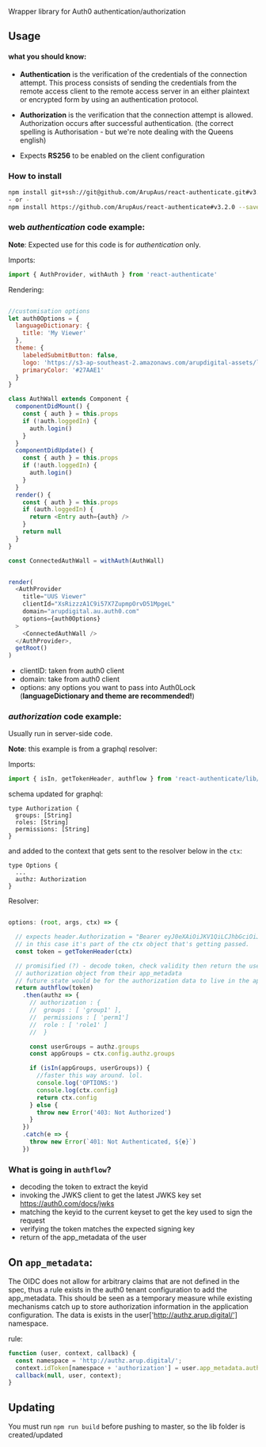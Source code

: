 
Wrapper library for Auth0 authentication/authorization

## Usage

#### what you should know:

- **Authentication** is the verification of the credentials of the connection attempt. This process consists of sending the credentials from the remote access client to the remote access server in an either plaintext or encrypted form by using an authentication protocol.

- **Authorization**  is the verification that the connection attempt is allowed. Authorization occurs after successful authentication. (the correct spelling is Authorisation - but we're note dealing with the Queens english)

- Expects **RS256** to be enabled on the client configuration

### How to install
```bash
npm install git+ssh://git@github.com/ArupAus/react-authenticate.git#v3.2.0 --save
- or -
npm install https://github.com/ArupAus/react-authenticate#v3.2.0 --save
```

### web *authentication* code example:

**Note**: Expected use for this code is for *authentication* only.

Imports:

```js
import { AuthProvider, withAuth } from 'react-authenticate'
```

Rendering:

```js

//customisation options
let auth0Options = {
  languageDictionary: {
    title: 'My Viewer'
  },
  theme: {
    labeledSubmitButton: false,
    logo: 'https://s3-ap-southeast-2.amazonaws.com/arupdigital-assets/logo.png',
    primaryColor: '#27AAE1'
  }
}

class AuthWall extends Component {
  componentDidMount() {
    const { auth } = this.props
    if (!auth.loggedIn) {
      auth.login()
    }
  }
  componentDidUpdate() {
    const { auth } = this.props
    if (!auth.loggedIn) {
      auth.login()
    }
  }
  render() {
    const { auth } = this.props
    if (auth.loggedIn) {
      return <Entry auth={auth} />
    }
    return null
  }
}

const ConnectedAuthWall = withAuth(AuthWall)


render(
  <AuthProvider
    title="UUS Viewer"
    clientId="XsRizzzA1C9i57X7ZupmpOrvD51MpgeL"
    domain="arupdigital.au.auth0.com"
    options={auth0Options}
  >
    <ConnectedAuthWall />
  </AuthProvider>,
  getRoot()
)

```
- clientID: taken from auth0 client
- domain: take from auth0 client
- options: any options you want to pass into Auth0Lock (__languageDictionary and theme are recommended!__)

### *authorization* code example:

Usually run in server-side code.

**Note**: this example is from a graphql resolver:

Imports:

```js
import { isIn, getTokenHeader, authflow } from 'react-authenticate/lib/AuthUtils'

```

schema updated for graphql:

```
type Authorization {
  groups: [String]
  roles: [String]
  permissions: [String]
}
```

and added to the context that gets sent to the resolver below in the `ctx`:

```
type Options {
  ...
  authz: Authorization
}

```

Resolver:

```js

options: (root, args, ctx) => {

  // expects header.Authorization = "Bearer eyJ0eXAiOiJKV1QiLCJhbGciOiJSUzI1NiIs...."
  // in this case it's part of the ctx object that's getting passed.
  const token = getTokenHeader(ctx)

  // promisified (?) - decode token, check validity then return the users
  // authorization object from their app_metadata
  // future state would be for the authorization data to live in the app itself.
  return authflow(token)
    .then(authz => {
      // authorization : {
      //  groups : [ 'group1' ],
      //  permissions : [ 'perm1']
      //  role : [ 'role1' ]  
      //  }

      const userGroups = authz.groups
      const appGroups = ctx.config.authz.groups

      if (isIn(appGroups, userGroups)) {
        //faster this way around. lol.
        console.log('OPTIONS:')
        console.log(ctx.config)
        return ctx.config
      } else {
        throw new Error('403: Not Authorized')
      }
    })
    .catch(e => {
      throw new Error(`401: Not Authenticated, ${e}`)
    })

```

### What is going in `authflow`?

- decoding the token to extract the keyid
- invoking the JWKS client to get the latest JWKS key set https://auth0.com/docs/jwks
- matching the keyid to the current keyset to get the key used to sign the request
- verifying the token matches the expected signing key
- return of the app_metadata of the user

## On `app_metadata`:

The OIDC does not allow for arbitrary claims that are not defined in the spec, thus a rule exists in the auth0 tenant configuration to add the app_metadata. This should be seen as a temporary measure while existing mechanisms catch up to store authorization information in the application configuration. The data is exists in the user['http://authz.arup.digital/'] namespace.

rule:

```js
function (user, context, callback) {
  const namespace = 'http://authz.arup.digital/';
  context.idToken[namespace + 'authorization'] = user.app_metadata.authorization;
  callback(null, user, context);
}

```

## Updating

You must run `npm run build` before pushing to master, so the lib folder is created/updated
